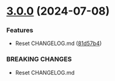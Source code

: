 # [3.0.0](https://github.com/arpanrec/vaultops/compare/2.1.0...3.0.0) (2024-07-08)


### Features

* Reset CHANGELOG.md ([81d57b4](https://github.com/arpanrec/vaultops/commit/81d57b4b92fd95b9352d169f63b11d8e35d8fc02))


### BREAKING CHANGES

* Reset CHANGELOG.md
